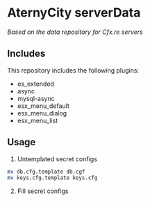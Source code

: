 # AternyCity serverData
_Based on the data repository for Cfx.re servers_

## Includes

This repository includes the following plugins:

* es_extended
* async
* mysql-async
* esx_menu_default
* esx_menu_dialog
* esx_menu_list

## Usage
1. Untemplated secret configs
```bash
mv db.cfg.template db.cgf
mv keys.cfg.template keys.cfg
```
2. Fill secret configs